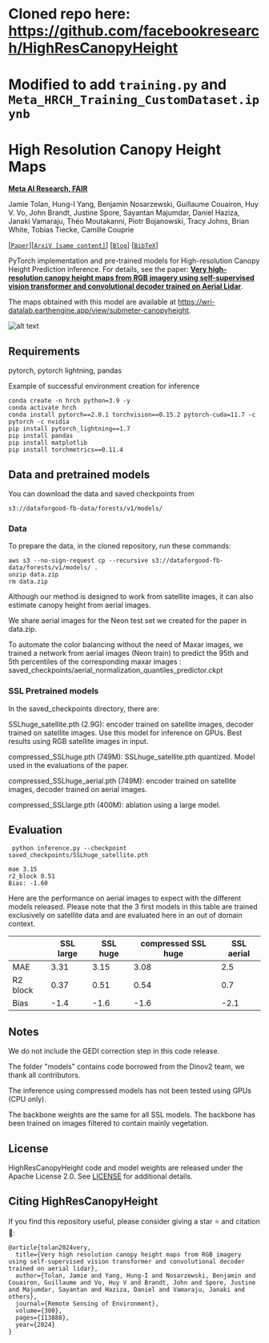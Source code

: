 # Cloned repo here: https://github.com/facebookresearch/HighResCanopyHeight 

# Modified to add `training.py` and `Meta_HRCH_Training_CustomDataset.ipynb`

# High Resolution Canopy Height Maps

**[Meta AI Research, FAIR](https://ai.facebook.com/research/)**

Jamie Tolan,
Hung-I Yang, 
Benjamin Nosarzewski,
Guillaume Couairon, 
Huy V. Vo, 
John Brandt, 
Justine Spore, 
Sayantan Majumdar, 
Daniel Haziza, 
Janaki Vamaraju, 
Théo Moutakanni, 
Piotr Bojanowski, 
Tracy Johns, 
Brian White, 
Tobias Tiecke, 
Camille Couprie

[[`Paper`](https://doi.org/10.1016/j.rse.2023.113888)][[`ArxiV [same content]`](https://arxiv.org/abs/2304.07213)] [[`Blog`](https://research.facebook.com/blog/2023/4/every-tree-counts-large-scale-mapping-of-canopy-height-at-the-resolution-of-individual-trees/)] [[`BibTeX`](#citing-HighResCanopyHeight)]



PyTorch implementation and pre-trained models for High-resolution Canopy Height Prediction inference. For details, see the paper: 
**[Very high-resolution canopy height maps from RGB imagery using self-supervised  vision transformer and convolutional decoder trained on Aerial Lidar](https://arxiv.org/abs/2304.07213)**.

The maps obtained with this model are available at https://wri-datalab.earthengine.app/view/submeter-canopyheight. 
  

![alt text](https://github.com/facebookresearch/HighResCanopyHeight/blob/main/fig_0_1_2.png)

## Requirements

pytorch,
pytorch lightning,
pandas

Example of successful environment creation for inference

```
conda create -n hrch python=3.9 -y
conda activate hrch
conda install pytorch==2.0.1 torchvision==0.15.2 pytorch-cuda=11.7 -c pytorch -c nvidia
pip install pytorch_lightning==1.7 
pip install pandas
pip install matplotlib
pip install torchmetrics==0.11.4
```


## Data and pretrained models

You can download the data and saved checkpoints from 
```
s3://dataforgood-fb-data/forests/v1/models/
```

### Data

To prepare the data, in the cloned repository, run these commands:
```
aws s3 --no-sign-request cp --recursive s3://dataforgood-fb-data/forests/v1/models/ .
unzip data.zip
rm data.zip
```

Although our method is designed to work from satellite images, it can also estimate canopy height from aerial images.

We share aerial images for the Neon test set we created for the paper in data.zip. 

To automate the color balancing without the need of Maxar images, we trained a network from aerial images (Neon train) to predict the 95th and 5th percentiles of the corresponding maxar images : saved_checkpoints/aerial_normalization_quantiles_predictor.ckpt

### SSL Pretrained models

In the saved_checkpoints directory, there are:

SSLhuge_satellite.pth (2.9G): encoder trained on satellite images, decoder trained on satellite images. Use this model for inference on GPUs. Best results using RGB satellite images in input. 

compressed_SSLhuge.pth (749M): SSLhuge_satellite.pth quantized. Model used in the evaluations of the paper.

compressed_SSLhuge_aerial.pth (749M): encoder trained on satellite images, decoder trained on aerial images.

compressed_SSLlarge.pth (400M): ablation using a large model.

## Evaluation

```
 python inference.py --checkpoint saved_checkpoints/SSLhuge_satellite.pth 
```
```
mae 3.15
r2_block 0.51
Bias: -1.60
```

Here are the performance on aerial images to expect with the different models released. Please note that the 3 first models in this table are trained exclusively on satellite data and are evaluated here in an out of domain context. 

| | SSL large | SSL huge | compressed SSL huge | SSL aerial|
| --- | ---| --- | --- | ---| 
| MAE| 3.31  | 3.15  | 3.08 | 2.5 |
| R2 block | 0.37 | 0.51 | 0.54 | 0.7 |
| Bias | -1.4| -1.6 | -1.6 | -2.1 |

## Notes

We do not include the GEDI correction step in this code release. 

The folder "models" contains code borrowed from the Dinov2 team, we thank all contributors.

The inference using compressed models has not been tested using GPUs (CPU only).

The backbone weights are the same for all SSL models. The backbone has been trained on images filtered to contain mainly vegetation. 

## License

HighResCanopyHeight code and model weights are released under the Apache License 2.0. See [LICENSE](LICENSE) for additional details.

## Citing HighResCanopyHeight

If you find this repository useful, please consider giving a star :star: and citation :t-rex::

```
@article{tolan2024very,
  title={Very high resolution canopy height maps from RGB imagery using self-supervised vision transformer and convolutional decoder trained on aerial lidar},
  author={Tolan, Jamie and Yang, Hung-I and Nosarzewski, Benjamin and Couairon, Guillaume and Vo, Huy V and Brandt, John and Spore, Justine and Majumdar, Sayantan and Haziza, Daniel and Vamaraju, Janaki and others},
  journal={Remote Sensing of Environment},
  volume={300},
  pages={113888},
  year={2024}
}
```

